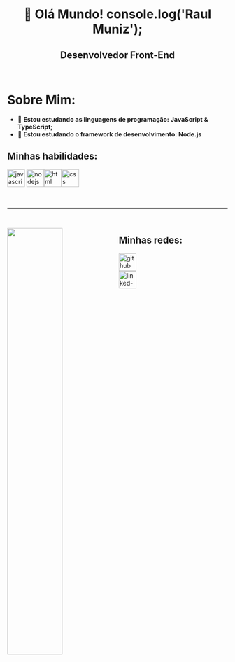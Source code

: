 <h1 align="center">👋 Olá Mundo! console.log('Raul Muniz');</h1>

<h2 align="center">Desenvolvedor Front-End</h2><br>

<h1 align="left">Sobre Mim:</h1>

- 🌱 **Estou estudando as linguagens de programação: JavaScript & TypeScript;**
- 🌱 **Estou estudando o framework de desenvolvimento: Node.js**

<h2 align="left">Minhas habilidades:</h2>

<span align='left'><img src="https://raw.githubusercontent.com/ryantusi/Github_Profile_README_Generator/main/src/images/icons/ProgrammingLanguages/javascript.svg" width='40' height='40' title='javascript'/></span> <span align='left'><img src="https://raw.githubusercontent.com/ryantusi/Github_Profile_README_Generator/main/src/images/icons/BackendDevelopment/nodejs.svg" width='40' height='40' title='nodejs'/><img src="https://raw.githubusercontent.com/ryantusi/Github_Profile_README_Generator/main/src/images/icons/FrontendDevelopment/html.svg" width='40' height='40' title='html'/><img src="https://raw.githubusercontent.com/ryantusi/Github_Profile_README_Generator/main/src/images/icons/FrontendDevelopment/css.svg" width='40' height='40' title='css'/></span>




<br><hr><br>

<img width="50%" align="left" src="https://github-readme-stats.vercel.app/api?username=RaulSMuniz&show_icons=true&locale=en" />

<h2 align="left">Minhas redes:</h2>

<p align='left'><a href="https://github.com/RaulSMuniz"><img src="https://raw.githubusercontent.com/ryantusi/Github_Profile_README_Generator/main/src/images/icons/Social/github.svg" width="40" height='40' title="github"/></a><br><a href="https://www.linkedin.com/in/raul-muniz-021700275/"><img src="https://raw.githubusercontent.com/ryantusi/Github_Profile_README_Generator/main/src/images/icons/Social/linked-in-alt.svg" width="40" height='40' title="linked-in-alt"/></a></p>
